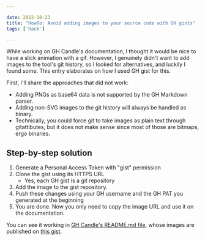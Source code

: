 ```yaml
---

date: 2022-10-23
title: "HowTo: Avoid adding images to your source code with GH gists"
tags: ['hack']

---
```


<!--more-->

While working on GH Candle's documentation, I thought it would be nice to have a
slick animation with a gif. However, I genuinely didn't want to add images to
the tool's git history, so I looked for alternatives, and luckily I found some.
This entry elaborates on how I used GH gist for this.

First, I'll share the approaches that did not work:

- Adding PNGs as base64 data is not supported by the GH Markdown parser.
- Adding non-SVG images to the git history will always be handled as binary.
- Technically, you could force git to take images as plain text through
  gitattibutes, but it does not make sense since most of those are bitmaps, ergo
  binaries.

## Step-by-step solution

1. Generate a Personal Access Token with "gist" permission
2. Clone the gist using its HTTPS URL
   - Yes, each GH gist is a git repository
3. Add the image to the gist repository.
4. Push these changes using your GH username and the GH PAT you generated at the
   beginning
5. You are done. Now you only need to copy the image URL and use it on the
   documentation.

You can see it working in
[GH Candle's README.md file](https://github.com/jossemargt/gh-candle), whose
images are published on
[this gist](https://gist.github.com/jossemarGT/04f6590ad9771de163a50c79214cd544).

